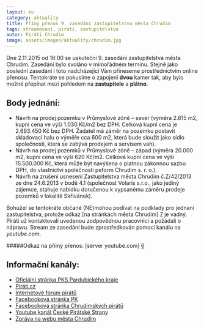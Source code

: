 ```yaml
---
layout: eu
category: aktuality
title: Přímý přenos 9. zasedání zastupitelstva města Chrudim
tags: streamovani, piráti, zastupitelstvo
autor: Piráti Chrudim
image: assets/images/aktuality/chrudim.jpg
---
```


Dne 2.11.2015 od 16:00 se uskuteční 9. zasedání zastupitelstva města Chrudim.
Zasedání bylo svoláno v mimořádném termínu.
Stejně jako poslední zasedání i toto nadcházející Vám přineseme prostřednictvím
online přenosu. Tentokráte se pokusíme o zapojení **dvou** kamer tak, aby bylo možné přepínat mezi pohledem na **zastupitele** a **plátno**.

Body jednání:
-------------
* Návrh na prodej pozemku v Průmyslové zóně – sever (výměra 2.615 m2, kupní cena ve výši 1.030 Kč/m2 bez DPH. Celková kupní cena je 2.693.450 Kč bez DPH. Žadatel má záměr na pozemku postavit skladovací halu o výměře cca 600 m2, která bude sloužit jako sídlo společnosti, která se zabývá prodejem a servisem vah).
* Návrh na prodej pozemků v Průmyslové zóně – západ (výměra 20.000 m2, kupní cena ve výši 620 Kč/m2. Celková kupní cena ve výši 15.500.000 Kč, která může být navýšena o platnou zákonnou sazbu DPH, do vlastnictví společnosti peform Chrudim s. r. o.).
* Návrh na zrušení usnesení Zastupitelstva města Chrudim č.Z/42/2013 ze dne 24.6.2013 v bodě 4.1 (společnost Volaris s.r.o., jako jediný zájemce, stahuje nabídku doručenou k vypsanému záměru prodeje pozemků v lokalitě Skřivánek). 


Bohužel se tentokráte občané (NE)mohou podívat na podklady pro jednaní zastupitelstva, protože odkaz [na stránkách města Chrudim] [7] je vadný.
Piráti už kontaktovali uvedenou zodpovědnou pracovnici a požádali o nápravu.
Stream ze zasedání bude zprostředkován pomocí kanálu na *youtube.com*. 

#####Odkaz na přímý přenos:
[server youtube.com] [6]


Informační kanály:
------------------
* [Oficiální stránka PKS Pardubického kraje][1]
* [Piráti.cz][2]
* [Internetové fórum pirátů][3]
* [Facebooková stránka PK][4]
* [Facebooková stránka Chrudimských pirátů][5]
* [Youtube kanál České Pirátské Strany][8]
* [Zpráva na webu města Chrudim][9]

[1]: https://www.pirati.cz/regiony/pardubicko/start
[2]: https://www.pirati.cz
[3]: https://forum.pirati.cz
[4]: https://www.facebook.com/pages/Pir%C3%A1ti-Pardubick%C3%BD-kraj/161396423900274?ref=ts&fref=ts
[5]: https://www.facebook.com/CeskaPiratskaStranaChrudim?fref=ts
[6]: https://www.youtube.com/watch?v=Kff4HwaQHAw
[7]: http://www.chrudim.eu/mesto/zastupitelstvo-mesta/podklady.html
[8]: https://www.youtube.com/channel/UC_zxYLGrkmrYazYt0MzyVlA
[9]: http://www.chrudim.eu/mesto/aktualne.html/14_3044-2.-listopadu-zaseda-zastupitelstvo-mesta- 
